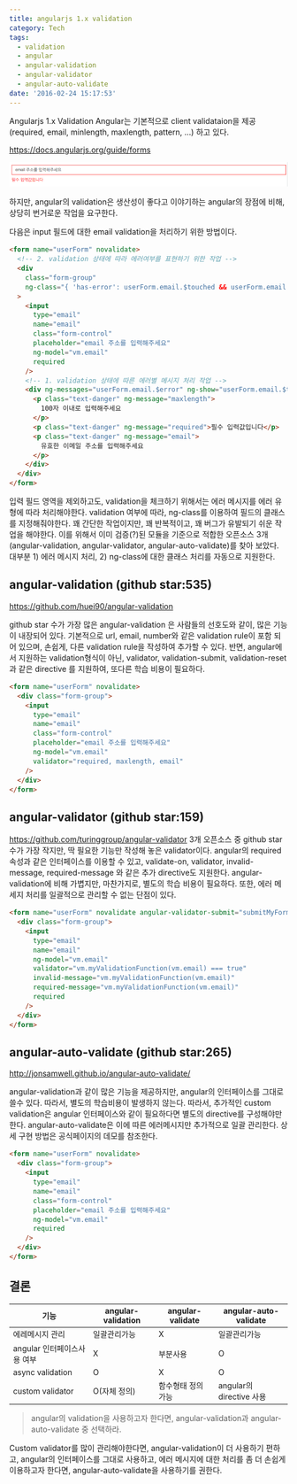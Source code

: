 ```yaml
---
title: angularjs 1.x validation
category: Tech
tags:
  - validation
  - angular
  - angular-validation
  - angular-validator
  - angular-auto-validate
date: '2016-02-24 15:17:53'
---
```


Angularjs 1.x Validation Angular는 기본적으로 client validataion을 제공 (required, email, minlength, maxlength, pattern, …) 하고 있다.

https://docs.angularjs.org/guide/forms

![](./images/angularjs-1-x-validation/input.png)

하지만, angular의 validation은 생산성이 좋다고 이야기하는 angular의 장점에 비해, 상당히 번거로운 작업을 요구한다.

다음은 input 필드에 대한 email validation을 처리하기 위한 방법이다.

```html
<form name="userForm" novalidate>
  <!-- 2. validation 상태에 따라 에러여부를 표현하기 위한 작업 -->
  <div
    class="form-group"
    ng-class="{ 'has-error': userForm.email.$touched && userForm.email.$invalid }"
  >
    <input
      type="email"
      name="email"
      class="form-control"
      placeholder="email 주소를 입력해주세요"
      ng-model="vm.email"
      required
    />
    <!-- 1. validation 상태에 따른 에러별 메시지 처리 작업 -->
    <div ng-messages="userForm.email.$error" ng-show="userForm.email.$touched">
      <p class="text-danger" ng-message="maxlength">
        100자 이내로 입력해주세요
      </p>
      <p class="text-danger" ng-message="required">필수 입력값입니다</p>
      <p class="text-danger" ng-message="email">
        유효한 이메일 주소를 입력해주세요
      </p>
    </div>
  </div>
</form>
```

입력 필드 영역을 제외하고도, validation을 체크하기 위해서는
에러 메시지를 에러 유형에 따라 처리해야한다.
validation 여부에 따라, ng-class를 이용하여 필드의 클래스를 지정해줘야한다.
꽤 간단한 작업이지만, 꽤 반복적이고, 꽤 버그가 유발되기 쉬운 작업을 해야한다.
이를 위해서 이미 검증(?)된 모듈을 기준으로 적합한 오픈소스 3개 (angular-validation, angular-validator, angular-auto-validate)를 찾아 보았다. 대부분 1) 에러 메시지 처리, 2) ng-class에 대한 클래스 처리를 자동으로 지원한다.

## angular-validation (github star:535)

https://github.com/huei90/angular-validation

github star 수가 가장 많은 angular-validation 은 사람들의 선호도와 같이, 많은 기능이 내장되어 있다.
기본적으로 url, email, number와 같은 validation rule이 포함 되어 있으며, 손쉽게, 다른 validation rule을 작성하여 추가할 수 있다.
반면, angular에서 지원하는 validation형식이 아닌, validator, validation-submit, validation-reset과 같은 directive 를 지원하여, 또다른 학습 비용이 필요하다.

```html
<form name="userForm" novalidate>
  <div class="form-group">
    <input
      type="email"
      name="email"
      class="form-control"
      placeholder="email 주소를 입력해주세요"
      ng-model="vm.email"
      validator="required, maxlength, email"
    />
  </div>
</form>
```

## angular-validator (github star:159)

https://github.com/turinggroup/angular-validator
3개 오픈소스 중 github star 수가 가장 작지만, 딱 필요한 기능만 작성해 놓은 validator이다.
angular의 required 속성과 같은 인터페이스를 이용할 수 있고, validate-on, validator, invalid-message, required-message 와 같은 추가 directive도 지원한다.
angular-validation에 비해 가볍지만, 마찬가지로, 별도의 학습 비용이 필요하다. 또한, 에러 메세지 처리를 일괄적으로 관리할 수 없는 단점이 있다.

```html
<form name="userForm" novalidate angular-validator-submit="submitMyForm()">
  <div class="form-group">
    <input
      type="email"
      name="email"
      ng-model="vm.email"
      validator="vm.myValidationFunction(vm.email) === true"
      invalid-message="vm.myValidationFunction(vm.email)"
      required-message="vm.myValidationFunction(vm.email)"
      required
    />
  </div>
</form>
```

## angular-auto-validate (github star:265)

http://jonsamwell.github.io/angular-auto-validate/

angular-validation과 같이 많은 기능을 제공하지만, angular의 인터페이스를 그대로 쓸수 있다. 따라서, 별도의 학습비용이 발생하지 않는다.
따라서, 추가적인 custom validation은 angular 인터페이스와 같이 필요하다면 별도의 directive를 구성해야만 한다. angular-auto-validate은 이에 따른 에러메시지만 추가적으로 일괄 관리한다.
상세 구현 방법은 공식페이지의 데모를 참조한다.

```html
<form name="userForm" novalidate>
  <div class="form-group">
    <input
      type="email"
      name="email"
      class="form-control"
      placeholder="email 주소를 입력해주세요"
      ng-model="vm.email"
      required
    />
  </div>
</form>
```

## 결론

| 기능                        | angular-validation | angular-validate   | angular-auto-validate    |
| --------------------------- | ------------------ | ------------------ | ------------------------ |
| 에레메시지 관리             | 일괄관리가능       | X                  | 일괄관리가능             |
| angular 인터페이스사용 여부 | X                  | 부분사용           | O                        |
| async validation            | O                  | X                  | O                        |
| custom validator            | O(자체 정의)       | 함수형태 정의 가능 | angular의 directive 사용 |

> angular의 validation을 사용하고자 한다면, angular-validation과 angular-auto-validate 중 선택하라.

Custom validator를 많이 관리해야한다면, angular-validation이 더 사용하기 편하고, angular의 인터페이스를 그대로 사용하고, 에러 메시지에 대한 처리를 좀 더 손쉽게 이용하고자 한다면, angular-auto-validate을 사용하기를 권한다.

